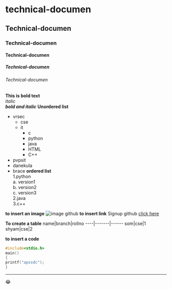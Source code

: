 # technical-documen
## Technical-documen
### Technical-documen
#### Technical-documen
##### Technical-documen
###### Technical-documen
**This is bold text**  
*italic*  
***bold and italic***
**Unordered list**
- vrsec
  * cse
  * it
    - c
    - python
    - java
    - HTML
    - C++
- pvpsit
- danekula
- brace
**ordered list**  
1.python  
  a. version1  
  b. version2  
  c. version3  
2.java  
3.c++


**to insert an image**
![image github](https://github.githubassets.com/images/modules/open_graph/github-octocat.png) 
**to insert link**
Signup github  [click here](https://github.com/)  


**To create a table**
name|branch|rollno 
----|-------|------
som|cse|1
shyam|cse|2




**to insert a code**
```C
#include<stdio.h>
main()
{
printf("apssdc");
}
```
-------------------------------------
:joy:



